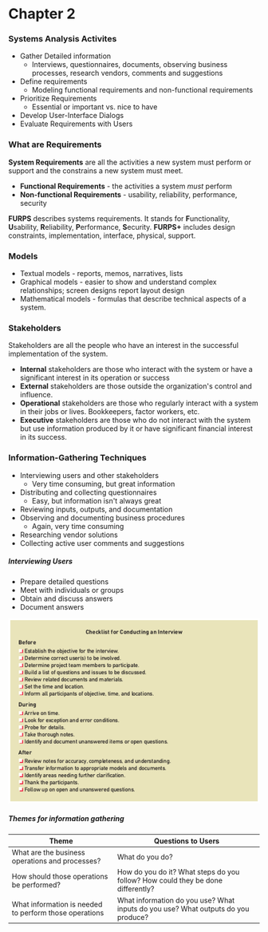 # Chapter 2


### Systems Analysis Activites

* Gather Detailed information
    - Interviews, questionnaires, documents, observing business processes, research vendors, comments and suggestions
* Define requirements
    - Modeling functional requirements and non-functional requirements
* Prioritize Requirements
    - Essential or important vs. nice to have
* Develop User-Interface Dialogs
* Evaluate Requirements with Users


### What are Requirements

**System Requirements** are all the activities a new system must perform or support and the constrains a new system must meet.
* **Functional Requirements** - the activities a system _must_ perform
* **Non-functional Requirements** - usability, reliability, performance, security

**FURPS** describes systems requirements. It stands for **F**unctionality, **U**sability, **R**eliability, **P**erformance, **S**ecurity. **FURPS+** includes design constraints, implementation, interface, physical, support. 


### Models

* Textual models - reports, memos, narratives, lists
* Graphical models - easier to show and understand complex relationships; screen designs report layout design
* Mathematical models - formulas that describe technical aspects of a system.


### Stakeholders

Stakeholders are all the people who have an interest in the successful implementation of the system.

* **Internal** stakeholders are those who interact with the system or have a significant interest in its operation or success
* **External** stakeholders are those outside the organization's control and influence. 
* **Operational** stakeholders are those who regularly interact with a system in their jobs or lives. Bookkeepers, factor workers, etc.
* **Executive** stakeholders are those who do not interact with the system but use information produced by it or have significant financial interest in its success.


### Information-Gathering Techniques
* Interviewing users and other stakeholders
    - Very time consuming, but great information
* Distributing and collecting questionnaires
    - Easy, but information isn't always great
* Reviewing inputs, outputs, and documentation
* Observing and documenting business procedures
    - Again, very time consuming
* Researching vendor solutions
* Collecting active user comments and suggestions

##### Interviewing Users
* Prepare detailed questions
* Meet with individuals or groups
* Obtain and discuss answers
* Document answers

![Interviews](Images/interviews.png)

##### Themes for information gathering

| Theme | Questions to Users |
| --- | --- |
| What are the business operations and processes? | What do you do? |
| How should those operations be performed? | How do you do it? What steps do you follow? How could they be done differently? |
| What information is needed to perform those operations | What information do you use? What inputs do you use? What outputs do you produce? |
















